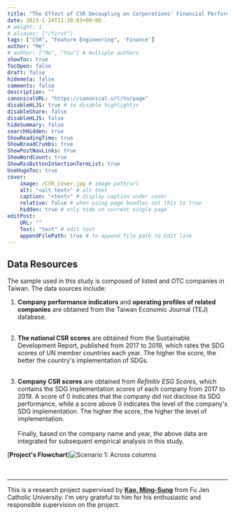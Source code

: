 ```yaml
---
title: "The Effect of CSR Decoupling on Corporations' Financial Performance"
date: 2023-1-24T11:30:03+00:00
# weight: 1
# aliases: ["/first"]
tags: ["CSR", "Feature Engineering", 'Finance']
author: "Me"
# author: ["Me", "You"] # multiple authors
showToc: true
TocOpen: false
draft: false
hidemeta: false
comments: false
description: ""
canonicalURL: "https://canonical.url/to/page"
disableHLJS: true # to disable highlightjs
disableShare: false
disableHLJS: false
hideSummary: false
searchHidden: true
ShowReadingTime: true
ShowBreadCrumbs: true
ShowPostNavLinks: true
ShowWordCount: true
ShowRssButtonInSectionTermList: true
UseHugoToc: true
cover:
    image: /CSR_cover.jpg # image path/url
    alt: "<alt text>" # alt text
    caption: "<text>" # display caption under cover
    relative: false # when using page bundles set this to true
    hidden: true # only hide on current single page
editPost:
    URL: ""
    Text: "test" # edit text
    appendFilePath: true # to append file path to Edit link
---
```

## Data Resources
The sample used in this study is composed of listed and OTC companies in Taiwan. The data sources include:
 1. **Company performance indicators** and **operating profiles of related companies** are obtained from the Taiwan Economic Journal (TEJ) database. 
<br/><br/>
 2. **The national CSR scores** are obtained from the Sustainable Development Report, published from 2017 to 2019, which rates the SDG scores of UN member countries each year. The higher the score, the better the country's implementation of SDGs. 
<br/><br/>

 3. **Company CSR scores** are obtained from *Refinitiv ESG Scores*, which contains the SDG implementation scores of each company from 2017 to 2019. A score of 0 indicates that the company did not disclose its SDG performance, while a score above 0 indicates the level of the company's SDG implementation. The higher the score, the higher the level of implementation.
<br/><br/>
Finally, based on the company name and year, the above data are integrated for subsequent empirical analysis in this study.

[**Project's Flowchart**]![Scenario 1: Across columns](/flow.jpeg) <br/>
<br/><br/>
___
This is a research project supervised by [**Kao, Ming-Sung**](http://bba.fib.fju.edu.tw/index.php?action=teacher-detail&id=34/) from Fu Jen Catholic University. I'm very grateful to him for his enthusiastic and responsible supervision on the project.


